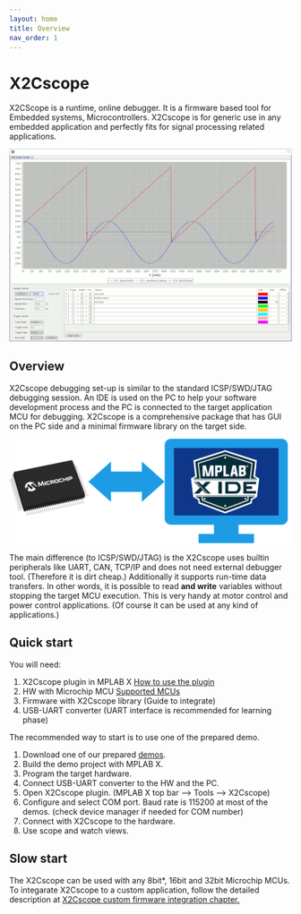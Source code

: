 ```yaml
---
layout: home
title: Overview
nav_order: 1
---
```

# X2Cscope

X2CScope is a runtime, online debugger. It is a firmware based tool for Embedded systems, Microcontrollers. 
X2Cscope is for generic use in any embedded application and perfectly fits for signal processing related applications.

![AnimatedScope](images/Scope_Animated.gif)

## Overview

X2Cscope debugging set-up is similar to the standard ICSP/SWD/JTAG debugging session.
An IDE is used on the PC to help your software development process and the PC is connected to the target application MCU for debugging.  X2Cscope is a comprehensive package that has GUI on the PC side and a minimal firmware library on the target side.

![MCU<->PC](/images/overview_1.png)

The main difference (to ICSP/SWD/JTAG) is the X2Cscope uses builtin peripherals like UART, CAN, TCP/IP and does not need external debugger tool. (Therefore it is dirt cheap.) Additionally it supports run-time data transfers. In other words, it is possible to read **and write** variables without stopping the target MCU execution. This is very handy at motor control and power control applications. (Of course it can be used at any kind of applications.)

## Quick start

You will need:
1. X2Cscope plugin in MPLAB X [How to use the plugin](docs/MPLABX_Plugin.md)
2. HW with Microchip MCU [Supported MCUs](docs/supportedHW.md)
3. Firmware with X2Cscope library  (Guide to integrate)
4. USB-UART converter (UART interface is recommended for learning phase)

The recommended way to start is to use one of the prepared demo.

1. Download one of our prepared [demos](docs/supportedHW.md).
2. Build the demo project with MPLAB X.
3. Program the target hardware.
4. Connect USB-UART converter to the HW and the PC.
5. Open X2Cscope plugin. (MPLAB X top bar --> Tools --> X2Cscope)
6. Configure and select COM port. Baud rate is 115200 at most of the demos. (check device manager if needed for COM number)
7. Connect with X2Cscope to the hardware.
8. Use scope and watch views.

## Slow start

The X2Cscope can be used with any 8bit*, 16bit and 32bit Microchip MCUs. To integarate X2Cscope to a custom application, follow the detailed description at [X2Cscope custom firmware integration chapter.](docs/X2CscopeFirmware.md)